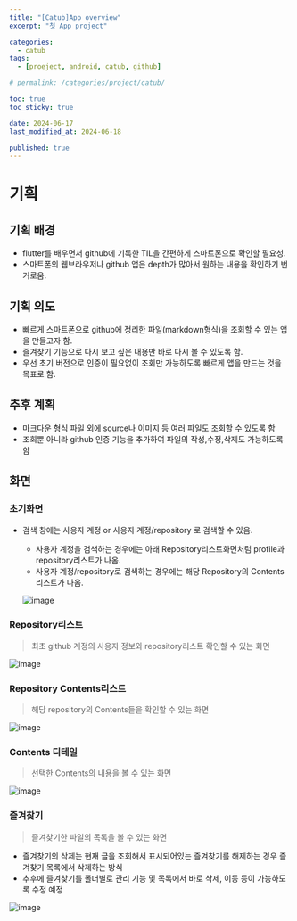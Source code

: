 ```yaml
---
title: "[Catub]App overview"
excerpt: "첫 App project"

categories:
  - catub
tags:
  - [proeject, android, catub, github]

# permalink: /categories/project/catub/

toc: true
toc_sticky: true

date: 2024-06-17
last_modified_at: 2024-06-18

published: true
---
```



# 기획
## 기획 배경
- flutter를 배우면서 github에 기록한 TIL을 간편하게 스마트폰으로 확인할 필요성.
- 스마트폰의 웹브라우저나 github 앱은 depth가 많아서 원하는 내용을 확인하기 번거로움.

## 기획 의도
- 빠르게 스마트폰으로 github에 정리한 파일(markdown형식)을 조회할 수 있는 앱을 만들고자 함.
- 즐겨찾기 기능으로 다시 보고 싶은 내용만 바로 다시 볼 수 있도록 함.
- 우선 초기 버전으로 인증이 필요없이 조회만 가능하도록 빠르게 앱을 만드는 것을 목표로 함.

## 추후 계획
- 마크다운 형식 파일 외에 source나 이미지 등 여러 파일도 조회할 수 있도록 함
- 조회뿐 아니라 github 인증 기능을 추가하여 파일의 작성,수정,삭제도 가능하도록함


## 화면

### 초기화면
- 검색 창에는 사용자 계정 or 사용자 계정/repository 로 검색할 수 있음.
  - 사용자 계정을 검색하는 경우에는 아래 Repository리스트화면처럼 profile과 repository리스트가 나옴.
  - 사용자 계정/repository로 검색하는 경우에는 해당 Repository의 Contents리스트가 나옴.

  ![image](https://github.com/itbebop/flutter_git_blog/assets/86880025/d49b9fb6-54d0-4a49-aae0-f4e1e6743daa)


### Repository리스트 
>최초 github 계정의 사용자 정보와 repository리스트 확인할 수 있는 화면

  ![image](https://github.com/itbebop/flutter_git_blog/assets/86880025/3ebbb266-381c-498b-814d-eb404a9f3b26)



### Repository Contents리스트
>해당 repository의 Contents들을 확인할 수 있는 화면

![image](https://github.com/itbebop/flutter_git_blog/assets/86880025/0de07d40-952d-4c6c-b504-baa44ec0c258)

### Contents 디테일
>선택한 Contents의 내용을 볼 수 있는 화면

![image](https://github.com/itbebop/flutter_git_blog/assets/86880025/c9499adb-d876-4468-aa50-165805709dbe)

### 즐겨찾기
>즐겨찾기한 파일의 목록을 볼 수 있는 화면
- 즐겨찾기의 삭제는 현재 글을 조회해서 표시되어있는 즐겨찾기를 해제하는 경우 즐겨찾기 목록에서 삭제하는 방식
- 추후에 즐겨찾기를 폴더별로 관리 기능 및 목록에서 바로 삭제, 이동 등이 가능하도록 수정 예정

![image](https://github.com/itbebop/flutter_git_blog/assets/86880025/1287b462-6eab-47e4-990c-ed9a939e22e5)


